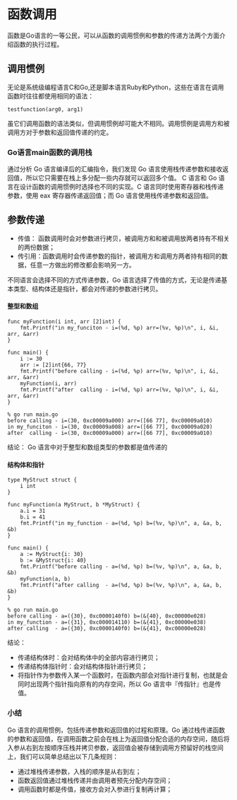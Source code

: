 # 函数调用
函数是Go语言的一等公民，可以从函数的调用惯例和参数的传递方法两个方面介绍函数的执行过程。
## 调用惯例
无论是系统级编程语言C和Go,还是脚本语言Ruby和Python，这些在语言在调用函数时往往都使用相同的语法：
```
testfunction(arg0, arg1)
```
虽它们调用函数的语法类似，但调用惯例却可能大不相同。调用惯例是调用方和被调用方对于参数和返回值传递的约定。
### Go语言main函数的调用栈
通过分析 Go 语言编译后的汇编指令，我们发现 Go 语言使用栈传递参数和接收返回值，所以它只需要在栈上多分配一些内存就可以返回多个值。
C 语言和 Go 语言在设计函数的调用惯例时选择也不同的实现。C 语言同时使用寄存器和栈传递参数，使用 eax 寄存器传递返回值；而 Go 语言使用栈传递参数和返回值。
## 参数传递
* 传值： 函数调用时会对参数进行拷贝，被调用方和和被调用放两者持有不相关的两份数据；
* 传引用：函数调用时会传递参数的指针，被调用方和调用方两者持有相同的数据，任意一方做出的修改都会影响另一方。

不同语言会选择不同的方式传递参数，Go 语言选择了传值的方式，无论是传递基本类型、结构体还是指针，都会对传递的参数进行拷贝。

#### 整型和数组
```
func myFunction(i int, arr [2]int) {
	fmt.Printf("in my_funciton - i=(%d, %p) arr=(%v, %p)\n", i, &i, arr, &arr)
}

func main() {
	i := 30
	arr := [2]int{66, 77}
	fmt.Printf("before calling - i=(%d, %p) arr=(%v, %p)\n", i, &i, arr, &arr)
	myFunction(i, arr)
	fmt.Printf("after  calling - i=(%d, %p) arr=(%v, %p)\n", i, &i, arr, &arr)
}

% go run main.go
before calling - i=(30, 0xc00009a000) arr=([66 77], 0xc00009a010)
in my_funciton - i=(30, 0xc00009a008) arr=([66 77], 0xc00009a020)
after  calling - i=(30, 0xc00009a000) arr=([66 77], 0xc00009a010)

```
结论： Go 语言中对于整型和数组类型的参数都是值传递的

#### 结构体和指针
```
type MyStruct struct {
	i int
}

func myFunction(a MyStruct, b *MyStruct) {
	a.i = 31
	b.i = 41
	fmt.Printf("in my_function - a=(%d, %p) b=(%v, %p)\n", a, &a, b, &b)
}

func main() {
	a := MyStruct{i: 30}
	b := &MyStruct{i: 40}
	fmt.Printf("before calling - a=(%d, %p) b=(%v, %p)\n", a, &a, b, &b)
	myFunction(a, b)
	fmt.Printf("after calling  - a=(%d, %p) b=(%v, %p)\n", a, &a, b, &b)
}

% go run main.go
before calling - a=({30}, 0xc0000140f0) b=(&{40}, 0xc00000e028)
in my_function - a=({31}, 0xc000014110) b=(&{41}, 0xc00000e038)
after calling  - a=({30}, 0xc0000140f0) b=(&{41}, 0xc00000e028)
```
结论：
* 传递结构体时：会对结构体中的全部内容进行拷贝；
* 传递结构体指针时：会对结构体指针进行拷贝；
* 将指针作为参数传入某一个函数时，在函数内部会对指针进行复制，也就是会同时出现两个指针指向原有的内存空间，所以 Go 语言中『传指针』也是传值。


### 小结
Go 语言的调用惯例，包括传递参数和返回值的过程和原理。Go 通过栈传递函数的参数和返回值，在调用函数之前会在栈上为返回值分配合适的内存空间，随后将入参从右到左按顺序压栈并拷贝参数，返回值会被存储到调用方预留好的栈空间上，我们可以简单总结出以下几条规则：

* 通过堆栈传递参数，入栈的顺序是从右到左；
* 函数返回值通过堆栈传递并由调用者预先分配内存空间；
* 调用函数时都是传值，接收方会对入参进行复制再计算；